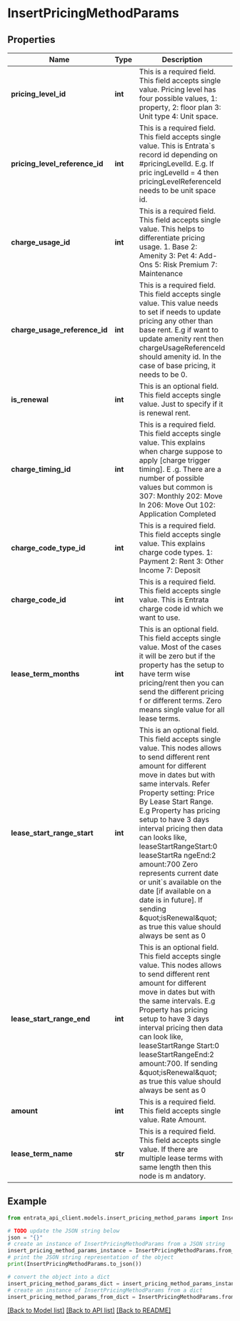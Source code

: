 # InsertPricingMethodParams


## Properties

Name | Type | Description | Notes
------------ | ------------- | ------------- | -------------
**pricing_level_id** | **int** | This is a required field. This field accepts single value. Pricing level has four possible values, 1: property, 2: floor plan 3: Unit type 4: Unit space. | 
**pricing_level_reference_id** | **int** | This is a required field. This field accepts single value. This is Entrata&#x60;s record id depending on #pricingLevelId. E.g. If pric ingLevelId &#x3D; 4 then pricingLevelReferenceId needs to be unit space id. | 
**charge_usage_id** | **int** | This is a required field. This field accepts single value. This helps to differentiate pricing usage. 1. Base 2: Amenity 3: Pet 4: Add-Ons 5: Risk Premium 7: Maintenance | 
**charge_usage_reference_id** | **int** | This is a required field. This field accepts single value. This value needs to set if needs to update pricing any other than base rent. E.g if want to update amenity rent then chargeUsageReferenceId should amenity id. In the case of base pricing, it needs to be 0. | 
**is_renewal** | **int** | This is an optional field. This field accepts single value. Just to specify if it is renewal rent. | [optional] 
**charge_timing_id** | **int** | This is a required field. This field accepts single value. This explains when charge suppose to apply [charge trigger timing]. E .g. There are a number of possible values but common is 307: Monthly 202: Move In 206: Move Out 102: Application Completed | 
**charge_code_type_id** | **int** | This is a required field. This field accepts single value. This explains charge code types. 1: Payment 2: Rent 3: Other Income 7: Deposit | 
**charge_code_id** | **int** | This is a required field. This field accepts single value. This is Entrata charge code id which we want to use. | 
**lease_term_months** | **int** | This is an optional field. This field accepts single value. Most of the cases it will be zero but if the property has the setup to have term wise pricing/rent then you can send the different pricing f or different terms. Zero means single value for all lease terms. | [optional] 
**lease_start_range_start** | **int** | This is an optional field. This field accepts single value. This nodes allows to send different rent amount for different move in dates but with same intervals. Refer Property setting: Price By Lease Start Range. E.g Property has pricing setup to have 3 days interval pricing then data can looks like, leaseStartRangeStart:0 leaseStartRa ngeEnd:2 amount:700 Zero represents current date or unit&#x60;s available on the date [if available on a date is in future]. If sending \&quot;isRenewal\&quot; as true this value should always be sent as 0 | [optional] 
**lease_start_range_end** | **int** | This is an optional field. This field accepts single value. This nodes allows to send different rent amount for different move in dates but with the same intervals. E.g Property has pricing setup to have 3 days interval pricing then data can look like, leaseStartRange Start:0 leaseStartRangeEnd:2 amount:700. If sending \&quot;isRenewal\&quot; as true this value should always be sent as 0 | [optional] 
**amount** | **int** | This is a required field. This field accepts single value. Rate Amount. | 
**lease_term_name** | **str** | This is a required field. This field accepts single value. If there are multiple lease terms with same length then this node is m andatory. | 

## Example

```python
from entrata_api_client.models.insert_pricing_method_params import InsertPricingMethodParams

# TODO update the JSON string below
json = "{}"
# create an instance of InsertPricingMethodParams from a JSON string
insert_pricing_method_params_instance = InsertPricingMethodParams.from_json(json)
# print the JSON string representation of the object
print(InsertPricingMethodParams.to_json())

# convert the object into a dict
insert_pricing_method_params_dict = insert_pricing_method_params_instance.to_dict()
# create an instance of InsertPricingMethodParams from a dict
insert_pricing_method_params_from_dict = InsertPricingMethodParams.from_dict(insert_pricing_method_params_dict)
```
[[Back to Model list]](../README.md#documentation-for-models) [[Back to API list]](../README.md#documentation-for-api-endpoints) [[Back to README]](../README.md)


